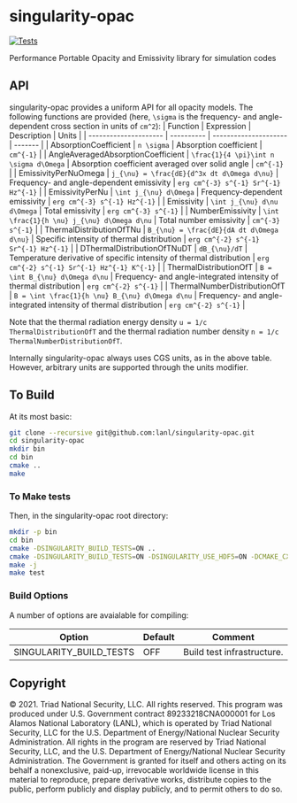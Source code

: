 singularity-opac
==

[![Tests](https://github.com/lanl/singularity-opac/actions/workflows/tests.yml/badge.svg)](https://github.com/lanl/singularity-opac/actions/workflows/tests.yml)

Performance Portable Opacity and Emissivity library for simulation codes

## API

singularity-opac provides a uniform API for all opacity models. The following functions are provided
(here, `\sigma` is the frequency- and angle-dependent cross section in units of `cm^2`):
| Function              | Expression | Description            | Units   |
| --------------------- | ---------- | ---------------------  | ------- |
| AbsorptionCoefficient | `n \sigma` | Absorption coefficient | `cm^{-1}` |
| AngleAveragedAbsorptionCoefficient | `\frac{1}{4 \pi}\int n \sigma d\Omega` | Absorption coefficient averaged over solid angle | `cm^{-1}` |
| EmissivityPerNuOmega | `j_{\nu} = \frac{dE}{d^3x dt d\Omega d\nu}` | Frequency- and angle-dependent emissivity | `erg cm^{-3} s^{-1} Sr^{-1} Hz^{-1}` |
| EmissivityPerNu | `\int j_{\nu} d\Omega`  | Frequency-dependent emissivity | `erg cm^{-3} s^{-1} Hz^{-1}` |
| Emissivity | `\int j_{\nu} d\nu d\Omega`  | Total emissivity | `erg cm^{-3} s^{-1}` |
| NumberEmissivity | `\int \frac{1}{h \nu} j_{\nu} d\Omega d\nu` | Total number emissivity | `cm^{-3} s^{-1}` |
| ThermalDistributionOfTNu | `B_{\nu} = \frac{dE}{dA dt d\Omega d\nu}` | Specific intensity of thermal distribution | `erg cm^{-2} s^{-1} Sr^{-1} Hz^{-1}` |
| DThermalDistributionOfTNuDT | `dB_{\nu}/dT` | Temperature derivative of specific intensity of thermal distribution | `erg cm^{-2} s^{-1} Sr^{-1} Hz^{-1} K^{-1}` |
| ThermalDistributionOfT | `B = \int B_{\nu} d\Omega d\nu` | Frequency- and angle-integrated intensity of thermal distribution | `erg cm^{-2} s^{-1}` |
| ThermalNumberDistributionOfT | `B = \int \frac{1}{h \nu} B_{\nu} d\Omega d\nu` | Frequency- and angle-integrated intensity of thermal distribution | `erg cm^{-2} s^{-1}` |

Note that the thermal radiation energy density `u = 1/c ThermalDistributionOfT` and the thermal radiation number density `n = 1/c ThermalNumberDistributionOfT`.

Internally singularity-opac always uses CGS units, as in the above table. However, arbitrary units are supported through the units modifier.

## To Build

At its most basic:
```bash
git clone --recursive git@github.com:lanl/singularity-opac.git
cd singularity-opac
mkdir bin
cd bin
cmake ..
make
```

### To Make tests

Then, in the singularity-opac root directory:
```bash
mkdir -p bin
cd bin
cmake -DSINGULARITY_BUILD_TESTS=ON ..
cmake -DSINGULARITY_BUILD_TESTS=ON -DSINGULARITY_USE_HDF5=ON -DCMAKE_CXX_COMPILER=mpicxx ..
make -j
make test
```

### Build Options

A number of options are avaialable for compiling:

| Option                            | Default | Comment                                                                              |
| --------------------------------- | ------- | ------------------------------------------------------------------------------------ |
| SINGULARITY_BUILD_TESTS           | OFF     | Build test infrastructure.                                                           |

## Copyright

© 2021. Triad National Security, LLC. All rights reserved.  This
program was produced under U.S. Government contract 89233218CNA000001
for Los Alamos National Laboratory (LANL), which is operated by Triad
National Security, LLC for the U.S.  Department of Energy/National
Nuclear Security Administration. All rights in the program are
reserved by Triad National Security, LLC, and the U.S. Department of
Energy/National Nuclear Security Administration. The Government is
granted for itself and others acting on its behalf a nonexclusive,
paid-up, irrevocable worldwide license in this material to reproduce,
prepare derivative works, distribute copies to the public, perform
publicly and display publicly, and to permit others to do so.
